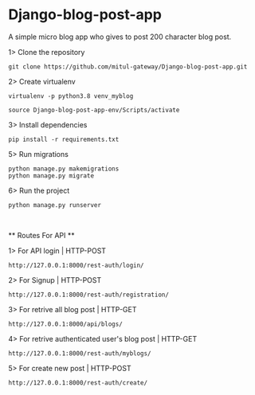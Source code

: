 # Django-blog-post-app
A simple micro blog app who gives to post 200 character blog post. 


1> Clone the repository

```
git clone https://github.com/mitul-gateway/Django-blog-post-app.git
```

2> Create virtualenv

```
virtualenv -p python3.8 venv_myblog

source Django-blog-post-app-env/Scripts/activate
```

3> Install dependencies

```
pip install -r requirements.txt
```

5> Run migrations

```
python manage.py makemigrations
python manage.py migrate
```

6> Run the project

```
python manage.py runserver
```
<br/>

** Routes For API ** 

1> For API login | HTTP-POST 

```
http://127.0.0.1:8000/rest-auth/login/
```
2> For Signup | HTTP-POST

```
http://127.0.0.1:8000/rest-auth/registration/
```
3> For retrive all blog post | HTTP-GET

```
http://127.0.0.1:8000/api/blogs/
```
4> For retrive authenticated user's blog post | HTTP-GET

```
http://127.0.0.1:8000/rest-auth/myblogs/
```
5> For create new post | HTTP-POST

```
http://127.0.0.1:8000/rest-auth/create/
```
